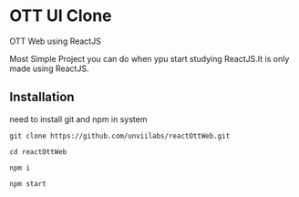 # OTT UI Clone

OTT Web using ReactJS

Most Simple Project you can do when ypu start studying ReactJS.It is only made using ReactJS.

## Installation

need to install git and npm in system

```
git clone https://github.com/unviilabs/reactOttWeb.git

cd reactOttWeb

npm i

npm start

```


